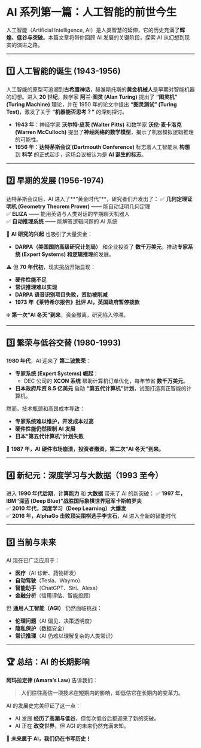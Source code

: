 # AI 系列第一篇：人工智能的前世今生

人工智能（Artificial Intelligence, AI）是人类智慧的延伸，它的历史充满了**辉煌、低谷与突破**。本篇文章将带你回顾 AI 发展的关键阶段，探索 AI 从幻想到现实的演进之路。

---

## 1️⃣ 人工智能的诞生 (1943-1956)

人工智能的原型可追溯到**古希腊神话**，赫淮斯托斯的**黄金机械人**是早期对智能机器的幻想。进入 **20 世纪**，数学家 **阿兰·图灵 (Alan Turing)** 提出了 **“图灵机” (Turing Machine)** 理论，并在 1950 年的论文中提出 **“图灵测试” (Turing Test)**，激发了关于 **“机器能否思考？”** 的深刻探讨。

- **1943 年**：神经学家 **沃尔特·皮茨 (Walter Pitts)** 和数学家 **沃伦·麦卡洛克 (Warren McCulloch)** 提出了**神经网络的数学模型**，揭示了机器模拟逻辑推理的可能性。
- **1956 年**：**达特茅斯会议 (Dartmouth Conference)** 标志着人工智能从 **构想** 到 **科学** 的正式起步，这场会议被认为是 **AI 诞生的标志**。

---

## 2️⃣ 早期的发展 (1956-1974)

达特茅斯会议后，AI 进入了**“黄金时代”**，研究者们开发出了：
✅ **几何定理证明机 (Geometry Theorem Prover)** —— 能自动证明几何定理  
✅ **ELIZA** —— 能用英语与人类对话的早期聊天机器人  
✅ **自动推理系统** —— 能解答逻辑问题的 AI 系统  

🔹 **AI 研究的兴起** 也吸引了大量资金：
- **DARPA（美国国防高级研究计划局）** 和企业投资了 **数千万美元**，推动**专家系统 (Expert Systems) 和逻辑推理**的发展。

⚠️ 但 **70 年代初**，现实挑战开始显现：
- **硬件性能不足**
- **常识推理难以实现**
- **DARPA 语音识别项目失败，资助被削减**
- **1973 年《莱特希尔报告》批评 AI，英国政府暂停拨款**

❄️ **第一次“AI 冬天”到来**，资金撤离，研究陷入停滞。

---

## 3️⃣ 繁荣与低谷交替 (1980-1993)

**1980 年代**，AI 迎来了 **第二波繁荣**：
- **专家系统 (Expert Systems) 崛起**：
  - DEC 公司的 **XCON 系统** 帮助计算机订单优化，每年节省 **数千万美元**。
- **日本政府斥资 8.5 亿美元** 启动 **“第五代计算机”计划**，试图打造真正智能的计算机。

然而，技术瓶颈和高昂成本导致：
- **专家系统难以维护，开发成本过高**
- **硬件性能仍然限制 AI 发展**
- **日本“第五代计算机”计划失败**

🔻 **1987 年，AI 硬件市场崩溃，投资者撤资，第二次“AI 冬天”到来。**

---

## 4️⃣ 新纪元：深度学习与大数据（1993 至今）

进入 **1990 年代后期**，**计算能力** 和 **大数据** 带来了 AI 的新突破：
✅ **1997 年，IBM“深蓝 (Deep Blue)”战胜国际象棋世界冠军卡斯帕罗夫**  
✅ **2010 年代，深度学习（Deep Learning）大爆发**  
✅ **2016 年，AlphaGo 击败顶尖围棋选手李世石**，AI 进入全新的智能时代

---

## 5️⃣ 当前与未来

AI 现在已广泛应用于：
- **医疗**（AI 诊断、药物研发）
- **自动驾驶**（Tesla、Waymo）
- **智能助手**（ChatGPT、Siri、Alexa）
- **金融分析**（信用评估、智能投顾）

但 **通用人工智能（AGI）** 仍然面临挑战：
- **伦理问题**（AI 偏见、决策透明度）
- **隐私保护**（数据安全）
- **常识推理**（AI 仍难以理解复杂的人类常识）

---

## 🏆 总结：AI 的长期影响

**阿玛拉定律 (Amara’s Law)** 告诉我们：
> **人们往往高估一项技术在短期内的影响，却低估它在长期内的变革力。**

AI 的发展史完美印证了这一点：
- AI 发展 **经历了高潮与低谷**，但每次低谷后都迎来了新的突破。
- AI 正在 **改变世界**，但 AGI 的未来仍然充满未知。

🚀 **未来属于 AI，我们仍在书写历史！**
